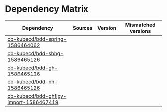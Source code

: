 # Dependency Matrix

Dependency | Sources | Version | Mismatched versions
---------- | ------- | ------- | -------------------
[cb-kubecd/bdd-spring-1586464062](https://github.com/cb-kubecd/bdd-spring-1586464062.git) |  | []() | 
[cb-kubecd/bdd-sbhg-1586465126](https://github.com/cb-kubecd/bdd-sbhg-1586465126.git) |  | []() | 
[cb-kubecd/bdd-gh-1586465126](https://github.com/cb-kubecd/bdd-gh-1586465126.git) |  | []() | 
[cb-kubecd/bdd-nh-1586465126](https://github.com/cb-kubecd/bdd-nh-1586465126.git) |  | []() | 
[cb-kubecd/bdd-ghfjxy-import-1586467419](https://github.com/cb-kubecd/bdd-ghfjxy-import-1586467419.git) |  | []() | 
